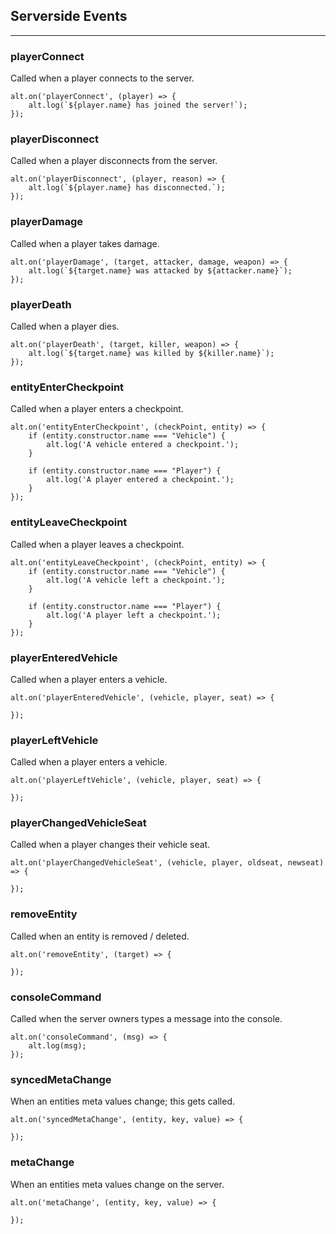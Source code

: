 ## Serverside Events
---

### playerConnect
Called when a player connects to the server.
```
alt.on('playerConnect', (player) => {
	alt.log(`${player.name} has joined the server!`);
});
```

### playerDisconnect
Called when a player disconnects from the server.
```
alt.on('playerDisconnect', (player, reason) => {
    alt.log(`${player.name} has disconnected.`);
});
```

### playerDamage
Called when a player takes damage.
```
alt.on('playerDamage', (target, attacker, damage, weapon) => {
    alt.log(`${target.name} was attacked by ${attacker.name}`);
});
```

### playerDeath
Called when a player dies.
```
alt.on('playerDeath', (target, killer, weapon) => {
    alt.log(`${target.name} was killed by ${killer.name}`);
});
```

### entityEnterCheckpoint
Called when a player enters a checkpoint.
```
alt.on('entityEnterCheckpoint', (checkPoint, entity) => {
    if (entity.constructor.name === "Vehicle") {
        alt.log('A vehicle entered a checkpoint.');
    }

    if (entity.constructor.name === "Player") {
        alt.log('A player entered a checkpoint.');
    }
});
```

### entityLeaveCheckpoint
Called when a player leaves a checkpoint.
```
alt.on('entityLeaveCheckpoint', (checkPoint, entity) => {
    if (entity.constructor.name === "Vehicle") {
        alt.log('A vehicle left a checkpoint.');
    }

    if (entity.constructor.name === "Player") {
        alt.log('A player left a checkpoint.');
    }
});
```

### playerEnteredVehicle
Called when a player enters a vehicle.
```
alt.on('playerEnteredVehicle', (vehicle, player, seat) => {

});
```

### playerLeftVehicle
Called when a player enters a vehicle.
```
alt.on('playerLeftVehicle', (vehicle, player, seat) => {
    
});
```

### playerChangedVehicleSeat
Called when a player changes their vehicle seat.
```
alt.on('playerChangedVehicleSeat', (vehicle, player, oldseat, newseat) => {

});
```

### removeEntity
Called when an entity is removed / deleted.
```
alt.on('removeEntity', (target) => {

});
```

### consoleCommand
Called when the server owners types a message into the console.
```
alt.on('consoleCommand', (msg) => {
    alt.log(msg);
});
```

### syncedMetaChange
When an entities meta values change; this gets called.
```
alt.on('syncedMetaChange', (entity, key, value) => {

});
```

### metaChange
When an entities meta values change on the server.
```
alt.on('metaChange', (entity, key, value) => {

});
```